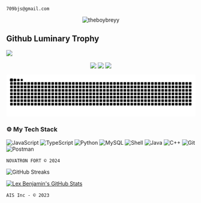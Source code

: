 ```
709bjs@gmail.com
```
<p align="center"> <img src="https://komarev.com/ghpvc/?username=theboybrey&label=Profile%20views&color=e91e63&style=flat" alt="theboybreyy" /> </p>
<h2 align="left">Github Luminary Trophy</h2>
<img width=900 src="https://github-profile-trophy.vercel.app/?username=theboybrey&column=8&theme=gruvbox&no-frame=false"/>

<p align="center">
<a href="http://bit.ly/abessilfielinkedin"><img src="https://img.shields.io/badge/-abessilfie-0077B5?style=flat&logo=Linkedin&logoColor=white"/></a>
<a href="http://bit.ly/bibabreytwitter"><img src="https://img.shields.io/badge/-@bibabrey-%231DA1F2?style=flat&logo=twitter&logoColor=white"/></a>
<a href="mailto:709bjs@gmail.com"><img src="https://img.shields.io/badge/-709bjs@duck.com-D14836?style=flat&logo=Gmail&logoColor=white"/></a>
</p>

![Snake animation](https://github.com/GuillaumeFalourd/GuillaumeFalourd/blob/output/github-contribution-grid-snake.svg)
<h3 align="left">⚙ My Tech Stack </h3>

![JavaScript](https://img.shields.io/badge/-JS-05122A?style=flat&logo=JavaScript)
![TypeScript](https://img.shields.io/badge/-TS-05122A?style=flat&logo=TypeScript)
![Python](https://img.shields.io/badge/-Python-05122A?style=flat&logo=python)
![MySQL](https://img.shields.io/badge/-MySQL-05122A?style=flat&logo=MySQL)
![Shell](https://img.shields.io/badge/Shell-05122A?style=flat&logo=gnu-bash&logoColor=white)
![Java](https://img.shields.io/badge/-Java-05122A?style=flat&logo=Java&logoColor=white)
![C++](https://img.shields.io/badge/-C++-05122A?style=flat&logo=cpp)
![Git](https://img.shields.io/badge/-Git-05122A?style=flat&logo=git)  
![Postman](https://img.shields.io/badge/-Postman-05122A?style=flat&logo=postman)


<!--
```
All Rights Reserved © Bibabrey 2023 </>
``` --->

```
NOVATRON FORT © 2024
```

![GitHub Streaks](http://github-readme-streak-stats.herokuapp.com?user=theboybrey&theme=dark&hide_border=true&card_width=800)

<!-- ![](https://github-profile-summary-cards.vercel.app/api/cards/profile-details?username=theboybrey&theme=dark)  -->
<!-- ![](https://github-profile-summary-cards.vercel.app/api/cards/most-commit-language?username=theboybrey&theme=dark)  -->




[![Lex Benjamin's GitHub Stats](https://github-readme-stats.vercel.app/api?username=theboybrey&card_width=800&show_icons=true&theme=dark&hide_border=true)](https://github.com/theboybrey)

<!-- [![Top Langs](https://github-readme-stats.vercel.app/api/top-langs/?username=theboybrey&card_width=800&size_weight=0.5&count_weight=0.5&langs_count=6&theme=dark&hide_border=true)](https://github.com/anuraghazra/github-readme-stats)-->



```
AIS Inc - © 2023 
```

<!-- éxplore Showcase -->


 

